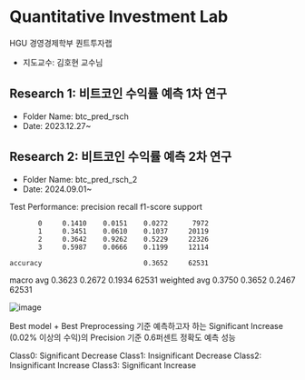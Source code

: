 # Quantitative Investment Lab
 HGU 경영경제학부 퀀트투자랩
 - 지도교수: 김호현 교수님

## Research 1: 비트코인 수익률 예측 1차 연구
- Folder Name: btc_pred_rsch
- Date: 2023.12.27~

## Research 2: 비트코인 수익률 예측 2차 연구
- Folder Name: btc_pred_rsch_2
- Date: 2024.09.01~

Test Performance:
              precision    recall  f1-score   support

           0     0.1410    0.0151    0.0272      7972
           1     0.3451    0.0610    0.1037     20119
           2     0.3642    0.9262    0.5229     22326
           3     0.5987    0.0666    0.1199     12114

    accuracy                         0.3652     62531
   macro avg     0.3623    0.2672    0.1934     62531
weighted avg     0.3750    0.3652    0.2467     62531

![image](https://github.com/user-attachments/assets/3d60cd7f-0d36-4e26-9915-48a33a240021)

Best model + Best Preprocessing 기준 
예측하고자 하는 Significant Increase (0.02% 이상의 수익)의 Precision 기준 0.6퍼센트 정확도 예측 성능

 Class0: Significant Decrease
 Class1: Insignificant Decrease
 Class2: Insignificant Increase
 Class3: Significant Increase
